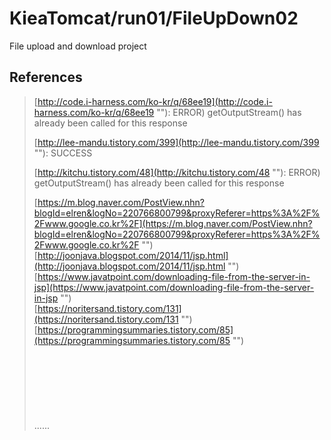 KieaTomcat/run01/FileUpDown02
=============================
File upload and download project


References
----------
> [http://code.i-harness.com/ko-kr/q/68ee19](http://code.i-harness.com/ko-kr/q/68ee19 ""): ERROR) getOutputStream() has already been called for this response  
>  
> [http://lee-mandu.tistory.com/399](http://lee-mandu.tistory.com/399 ""): SUCCESS  
>  
> [http://kitchu.tistory.com/48](http://kitchu.tistory.com/48 ""): ERROR) getOutputStream() has already been called for this response
>  
> [https://m.blog.naver.com/PostView.nhn?blogId=elren&logNo=220766800799&proxyReferer=https%3A%2F%2Fwww.google.co.kr%2F](https://m.blog.naver.com/PostView.nhn?blogId=elren&logNo=220766800799&proxyReferer=https%3A%2F%2Fwww.google.co.kr%2F "")  
> [http://joonjava.blogspot.com/2014/11/jsp.html](http://joonjava.blogspot.com/2014/11/jsp.html "")  
> [https://www.javatpoint.com/downloading-file-from-the-server-in-jsp](https://www.javatpoint.com/downloading-file-from-the-server-in-jsp "")  
> [https://noritersand.tistory.com/131](https://noritersand.tistory.com/131 "")  
> [https://programmingsummaries.tistory.com/85](https://programmingsummaries.tistory.com/85 "")  
> []( "")  
> []( "")  
> []( "")  
> []( "")  
> []( "")  
> []( "")  
> []( "")  
......




